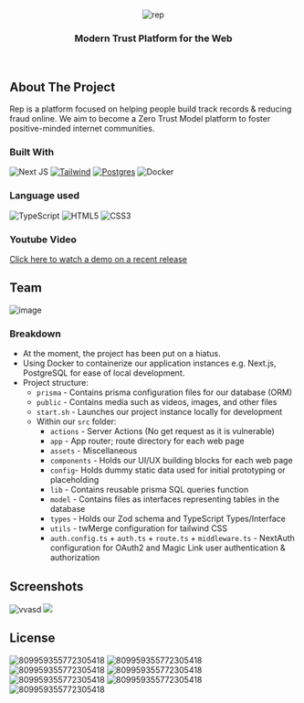 <!-- PROJECT LOGO -->
<br />
<div align="center">
  
    
![rep](https://github.com/brandonhach/Rep/assets/58790036/0d139030-b538-4e18-a79d-ce770ef0e227)

  </a>
  <h3 align="center">Modern Trust Platform for the Web</h3>
</div>
<br>

<!-- ABOUT THE PROJECT -->
## About The Project

Rep is a platform focused on helping people build track records & reducing fraud online. We aim to become a Zero Trust Model platform to foster positive-minded internet communities. 

### Built With
![Next JS](https://img.shields.io/badge/Next-black?style=for-the-badge&logo=next.js&logoColor=white)
[![Tailwind][Tailwind]][Tailwind-url]
[![Postgres][Postgres]][Postgres-url]
![Docker](https://img.shields.io/badge/docker-%230db7ed.svg?style=for-the-badge&logo=docker&logoColor=white)

### Language used

![TypeScript](https://img.shields.io/badge/typescript-%23007ACC.svg?style=for-the-badge&logo=typescript&logoColor=white)
![HTML5](https://img.shields.io/badge/html5-%23E34F26.svg?style=for-the-badge&logo=html5&logoColor=white)
![CSS3](https://img.shields.io/badge/css3-%231572B6.svg?style=for-the-badge&logo=css3&logoColor=white)

### Youtube Video
[Click here to watch a demo on a recent release](https://www.youtube.com/watch?v=19nKQoN_Ghc)

## Team
![image](https://github.com/brandonhach/Rep/assets/58790036/f6e78ac1-86a6-4fef-9c4c-ac85c73712b8)

### Breakdown
* At the moment, the project has been put on a hiatus.
* Using Docker to containerize our application instances e.g. Next.js, PostgreSQL for ease of local development.
* Project structure:
  * `prisma` - Contains prisma configuration files for our database (ORM)
  * `public` - Contains media such as videos, images, and other files 
  * `start.sh` - Launches our project instance locally for development
  * Within our `src` folder:
    * `actions` - Server Actions (No get request as it is vulnerable)
    * `app` - App router; route directory for each web page 
    * `assets` - Miscellaneous
    * `components` - Holds our UI/UX building blocks for each web page 
    * `config`- Holds dummy static data used for initial prototyping or placeholding 
    * `lib` - Contains reusable prisma SQL queries function
    * `model` - Contains files as interfaces representing tables in the database
    * `types` - Holds our Zod schema and TypeScript Types/Interface 
    * `utils` - twMerge configuration for tailwind CSS
    * `auth.config.ts` + `auth.ts` + `route.ts` + `middleware.ts` - NextAuth configuration for OAuth2 and Magic Link user authentication & authorization

## Screenshots
![vvasd](https://github.com/brandonhach/rep/assets/58790036/6ff5eea9-fe15-4986-b4f7-b528136f4d17)
![](https://i.imgur.com/icn1qzd.png)

<!-- MARKDOWN LINKS & IMAGES -->
[product-screenshot]: images/screenshot.png
[Flask]: https://img.shields.io/badge/flask-%23000.svg?style=for-the-badge&logo=flask&logoColor=white
[Flask-url]: https://flask.palletsprojects.com/en/3.0.x/
[React.js]: https://img.shields.io/badge/React-20232A?style=for-the-badge&logo=react&logoColor=61DAFB
[React-url]: https://reactjs.org/
[Tailwind]: https://img.shields.io/badge/tailwindcss-%2338B2AC.svg?style=for-the-badge&logo=tailwind-css&logoColor=white
[Tailwind-url]: https://tailwindcss.com/
[Postgres]: https://img.shields.io/badge/postgres-%23316192.svg?style=for-the-badge&logo=postgresql&logoColor=white
[Postgres-url]: https://www.postgresql.org/


<!-- LICENSE -->
## License

![809959355772305418](https://i.imgur.com/8gMl1O2.png)
![809959355772305418](https://i.imgur.com/8gMl1O2.png)
![809959355772305418](https://i.imgur.com/8gMl1O2.png)
![809959355772305418](https://i.imgur.com/8gMl1O2.png)
![809959355772305418](https://i.imgur.com/8gMl1O2.png)
![809959355772305418](https://i.imgur.com/8gMl1O2.png)
![809959355772305418](https://i.imgur.com/8gMl1O2.png)
